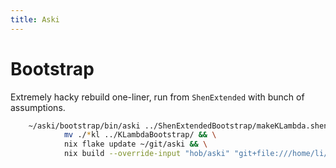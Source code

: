 ```yaml
---
title: Aski
---
```


# Bootstrap

Extremely hacky rebuild one-liner, run from `ShenExtended` with bunch of assumptions.

```sh
    ~/aski/bootstrap/bin/aski ../ShenExtendedBootstrap/makeKLambda.shen && \
            mv ./*kl ../KLambdaBootstrap/ && \
            nix flake update ~/git/aski && \
            nix build --override-input "hob/aski" "git+file:///home/li/git/aski" --update-input "hob/aski" ~/git/uniks#aski.bootstrap --out-link ~/aski/bootstrap --offline --print-build-logs --recreate-lock-file
```
